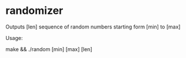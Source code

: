 # randomizer
Outputs [len] sequence of random numbers starting form [min] to [max]

Usage:

make && ./random [min] [max] [len]

